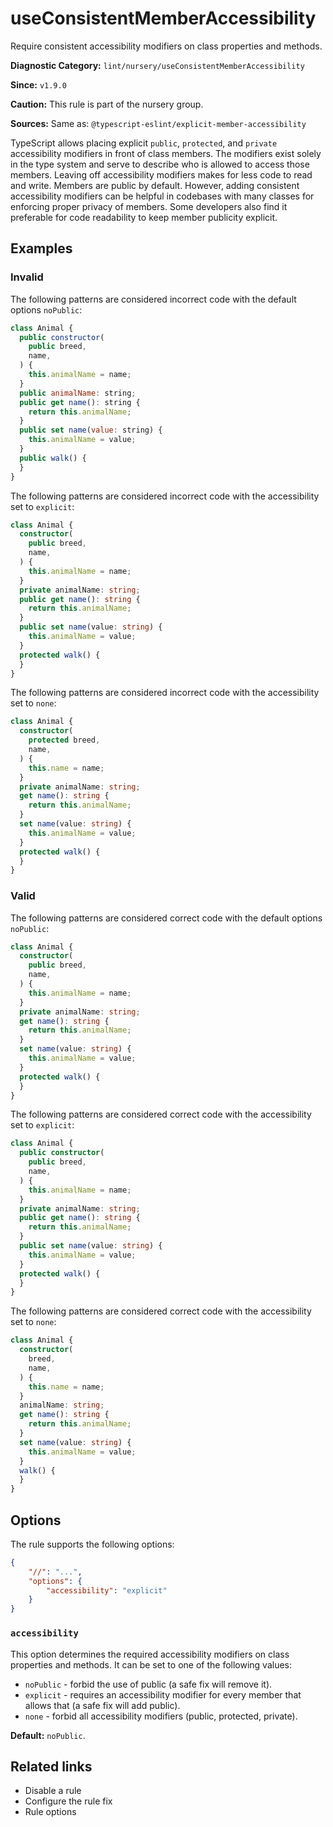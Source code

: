 # useConsistentMemberAccessibility

Require consistent accessibility modifiers on class properties and methods.

**Diagnostic Category:** `lint/nursery/useConsistentMemberAccessibility`

**Since:** `v1.9.0`

**Caution:** This rule is part of the nursery group.

**Sources:** Same as: `@typescript-eslint/explicit-member-accessibility`

TypeScript allows placing explicit `public`, `protected`, and `private` accessibility modifiers in front of class members. The modifiers exist solely in the type system and serve to describe who is allowed to access those members. Leaving off accessibility modifiers makes for less code to read and write. Members are public by default. However, adding consistent accessibility modifiers can be helpful in codebases with many classes for enforcing proper privacy of members. Some developers also find it preferable for code readability to keep member publicity explicit.

## Examples

### Invalid

The following patterns are considered incorrect code with the default options `noPublic`:

```js
class Animal {
  public constructor(
    public breed,
    name,
  ) {
    this.animalName = name;
  }
  public animalName: string; 
  public get name(): string {
    return this.animalName;
  }
  public set name(value: string) {
    this.animalName = value;
  }
  public walk() {
  }
}
```

The following patterns are considered incorrect code with the accessibility set to `explicit`:

```ts
class Animal {
  constructor(
    public breed,
    name,
  ) {
    this.animalName = name;
  }
  private animalName: string; 
  public get name(): string {
    return this.animalName;
  }
  public set name(value: string) {
    this.animalName = value;
  }
  protected walk() {
  }
}
```

The following patterns are considered incorrect code with the accessibility set to `none`:

```ts
class Animal {
  constructor(
    protected breed,
    name,
  ) {
    this.name = name;
  }
  private animalName: string; 
  get name(): string {
    return this.animalName;
  }
  set name(value: string) {
    this.animalName = value;
  }
  protected walk() {
  }
}
```

### Valid

The following patterns are considered correct code with the default options `noPublic`:

```ts
class Animal {
  constructor(
    public breed,
    name,
  ) {
    this.animalName = name;
  }
  private animalName: string; 
  get name(): string {
    return this.animalName;
  }
  set name(value: string) {
    this.animalName = value;
  }
  protected walk() {
  }
}
```

The following patterns are considered correct code with the accessibility set to `explicit`:

```ts
class Animal {
  public constructor(
    public breed,
    name,
  ) {
    this.animalName = name;
  }
  private animalName: string; 
  public get name(): string {
    return this.animalName;
  }
  public set name(value: string) {
    this.animalName = value;
  }
  protected walk() {
  }
}
```

The following patterns are considered correct code with the accessibility set to `none`:

```ts
class Animal {
  constructor(
    breed,
    name,
  ) {
    this.name = name;
  }
  animalName: string; 
  get name(): string {
    return this.animalName;
  }
  set name(value: string) {
    this.animalName = value;
  }
  walk() {
  }
}
```

## Options

The rule supports the following options:

```json
{
    "//": "...",
    "options": {
        "accessibility": "explicit"
    }
}
```

### `accessibility`

This option determines the required accessibility modifiers on class properties and methods. It can be set to one of the following values:

- `noPublic` - forbid the use of public (a safe fix will remove it).
- `explicit` - requires an accessibility modifier for every member that allows that (a safe fix will add public).
- `none` - forbid all accessibility modifiers (public, protected, private).

**Default:** `noPublic`.

## Related links

- Disable a rule
- Configure the rule fix
- Rule options